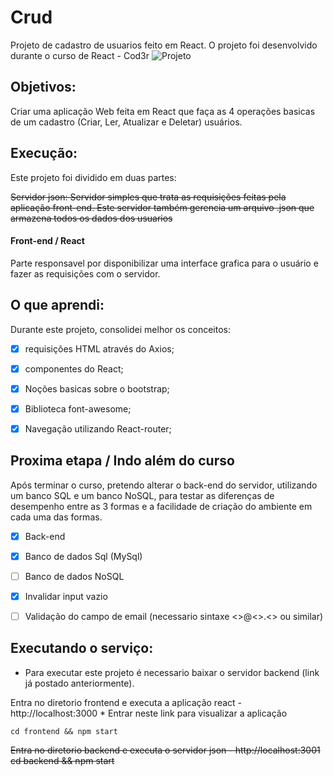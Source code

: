 # Crud
Projeto de cadastro de usuarios feito em React.
O projeto foi desenvolvido durante o curso de React - Cod3r
![Projeto](https://user-images.githubusercontent.com/101607033/186330029-e24d3873-ca6d-4690-9b4c-f1ac0c6f4f44.jpg)

## Objetivos:
Criar uma aplicação Web feita em React que faça as 4 operações basicas de um cadastro (Criar, Ler, Atualizar e Deletar) usuários.


## Execução:
Este projeto foi dividido em duas partes:

~~Servidor json:
Servidor simples que trata as requisições feitas pela aplicação front-end.
Este servidor também gerencia um arquivo .json que armazena todos os dados dos usuarios~~



#### Front-end / React
Parte responsavel por disponibilizar uma interface grafica para o usuário e fazer as requisições com o servidor.


## O que aprendi:
Durante este projeto, consolidei melhor os conceitos:

- [x] requisições HTML através do Axios;
- [x] componentes do React;
- [x] Noções basicas sobre o bootstrap;
- [x] Biblioteca font-awesome;
- [x] Navegação utilizando React-router;



## Proxima etapa / Indo além do curso
Após terminar o curso, pretendo alterar o back-end do servidor, utilizando um banco SQL e um banco NoSQL, para testar as diferenças de desempenho entre as 3 formas e a facilidade de criação do ambiente em cada uma das formas.
- [x] Back-end
- [x] Banco de dados Sql (MySql)
- [ ] Banco de dados NoSQL
- [x] Invalidar input vazio
- [ ] Validação do campo de email (necessario sintaxe <>@<>.<> ou similar)



## Executando o serviço:
* Para executar este projeto é necessario baixar o servidor backend (link já postado anteriormente).

Entra no diretorio frontend e executa a aplicação react - http://localhost:3000 * Entrar neste link para visualizar a aplicação
```
cd frontend && npm start
```

~~Entra no diretorio backend e executa o servidor json - http://localhost:3001
cd backend && npm start~~
